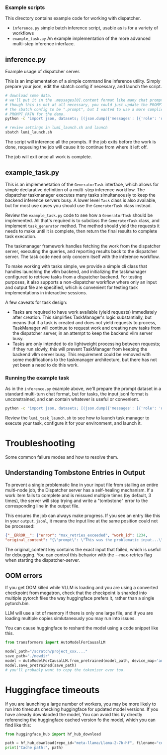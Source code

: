 ### Example scripts

This directory contains example code for working with dispatcher.
- `inference.py` simple batch inference script, usable as is for a variety of workflows
- `example_task.py` An example implementation of the more advanced multi-step inference interface.

## inference.py

Example usage of dispatcher server.

This is an implementation of a simple command line inference utility.  Simply
prepare your json, edit the sbatch config if necessary, and launch the script.

```bash
# download some data.
# we'll put it in the .messages[0].content format like many chat prompts are,
# though this is not at all necessary, you could just update the PROMPT_PATH in
# the sbatch config to be ".prompt", but I wanted to use a more complicate
# PROMPT_PATH for the demo.
python -c "import json, datasets; [(json.dump({'messages': [{'role': 'user', 'content': item['prompt']}]}, f), f.write('\n')) for item in datasets.load_dataset('argilla/prompt-collective')['train'] for f in [open('input.jsonl', 'a')]]"

# review settings in lumi_launch.sh and launch
sbatch lumi_launch.sh
```

The script will inference all the prompts.  If the job exits before the work is
done, requeuing the job will cause it to continue from where it left off.

The job will exit once all work is complete.


## example_task.py

This is an implemenetation of the `GeneratorTask` interface, which allows for
simple declarative definition of a multi-step inference workflow. The dispatcher
taskmanager executes many tasks simultaneously to keep the backend inference
servers busy.  A lower level `Task` class is also available, but for most use
cases you should use the `GeneratorTask` class instead.

Review the `example_task.py` code to see how a `GeneratorTask` should be
implemented.  All that's required is to subclass the `GeneratorTask` class, and
implement `task_generator` method.  The method should yield the requests it
needs to make until it is complete, then return the final results to complete
task execution.

The taskmanager framework handles fetching the work from the dispatcher
server, executing the queries, and reporting results back to the dispatcher
server.  The task code need only concern itself with the inference workflow.

To make working with tasks simple, we provide a simple cli class that handles
launching the vllm backend, and initializing the taskmanager configured to
retrieve tasks from a dispatcher backend.  For testing purposes, it also
supports a non-dispatcher workflow where only an input and output file are
specified, which is convenient for testing task implementations in interactive
sessions.

A few caveats for task design:
- Tasks are required to have work available (yield requests) immediately after creation.  This simplifies TaskManager's logic substantially, but means that if a task is created and does not yield requests to process, TaskManager will continue to request work and creating new tasks from the dispatcher server, in an attempt to keep the backend vllm server busy.
- Tasks are only intended to do lightweight processing between requests; if they run slowly, this will prevent TaskManager from keeping the backend vllm server busy.  This requirement could be removed with some modifications to the taskmanager architecture, but there has not yet been a need to do this work.

### Running the example task

As in the `inference.py` example above, we'll prepare the prompt dataset in a
standard multi-turn chat format, but for tasks, the input jsonl format is unconstrained,
and can contain whatever is useful or convenient.

```bash
python -c "import json, datasets; [(json.dump({'messages': [{'role': 'user', 'content': item['prompt']}]}, f), f.write('\n')) for item in datasets.load_dataset('argilla/prompt-collective')['train'] for f in [open('input.jsonl', 'a')]]"
```

Review the `lumi_task_launch.sh` to see how to launch task manager to execute
your task, configure it for your environment, and launch it.

# Troubleshooting

Some common failure modes and how to resolve them.

## Understanding Tombstone Entries in Output

To prevent a single problematic line in your input file from stalling an entire
multi-node job, the Dispatcher server has a self-healing mechanism. If a work
item fails to complete and is reissued multiple times (by default, 3 times),
the server will stop trying and write a "tombstone" error to the corresponding
line in the output file.

This ensures the job can always make progress. If you see an entry like this in
your `output.jsonl`, it means the input line at the same position could not be
processed:

```json
{"__ERROR__": {"error": "max_retries_exceeded", "work_id": 1234,
"original_content": "{\"prompt\": \"This was the problematic input...\"}"}}
```

The original_content key contains the exact input that failed, which is useful
for debugging. You can control this behavior with the --max-retries flag when
starting the dispatcher-server.


## OOM errors

If you get OOM killed while VLLM is loading and you are using a converted
checkpoint from megatron, check that the checkpoint is sharded into multiple
pytorch files the way huggingface prefers it, rather than a single pytorch.bin.

LLM will use a lot of memory if there is only one large file, and if you are
loading multiple copies simlutaneously you may run into issues.

You can cause huggingface to reshard the model using a code snippet like this.

```python
from transformers import AutoModelForCausalLM

model_path="/scratch/project_xxx...."
save_path="./newdir"
model = AutoModelForCausalLM.from_pretrained(model_path, device_map='auto', torch_dtype=torch.bfloat16)
model.save_pretrained(save_path)
# you'll probably want to copy the tokenizer over too.
```


# Huggingface timeouts

If you are launching a large number of workers, you may be more likely to run
into timeouts checking huggingface for updated model versions.  If you have
already downlaoded the model, You can avoid this by directly referencing the
huggingface cached version fo the model, which you can find like this:

```python
from huggingface_hub import hf_hub_download

path = hf_hub_download(repo_id="meta-llama/Llama-2-7b-hf", filename="config.json")
print("Cache path:", path)


```
